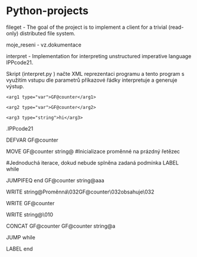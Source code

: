 # Python-projects

fileget - The goal of the project is to implement a client for a trivial (read-only) distributed file system.

moje_reseni - vz.dokumentace

interpret - Implementation for interpreting unstructured imperative language IPPcode21.

Skript (interpret.py ) načte XML reprezentaci programu a tento program
s využitím vstupu dle parametrů příkazové řádky interpretuje a generuje výstup.


<?xml version="1.0" encoding="UTF-8"?>

<program language="IPPcode21">
  
  <instruction order="1" opcode="CONCAT">
    
    <arg1 type="var">GF@counter</arg1>
    
    <arg2 type="var">GF@counter</arg2>
    
    <arg3 type="string">hi</arg3>
  
  </instruction>
 
</program>
         
.IPPcode21

DEFVAR GF@counter

MOVE GF@counter string@ #Inicializace proměnné na prázdný řetězec

#Jednoduchá iterace, dokud nebude splněna zadaná podmínka
LABEL while

JUMPIFEQ end GF@counter string@aaa

WRITE string@Proměnná\032GF@counter\032obsahuje\032

WRITE GF@counter

WRITE string@\010

CONCAT GF@counter GF@counter string@a

JUMP while

LABEL end
